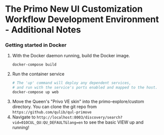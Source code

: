 # The Primo New UI Customization Workflow Development Environment - Additional Notes

### Getting started in Docker

1. With the Docker daemon running, build the Docker image.
   ```sh
   docker-compose build
   ```
1. Run the container service
   ```sh
   # The 'up' command will deploy any dependent services,
   # and run with the service's ports enabled and mapped to the host.
   docker-compose up web
   ```
1. Move the Queen's "Privo VE skin" into the primo-explore/custom directory. You can clone the git repo from `https://github.com/qulib/qul-primove`
1. Navigate to `http://localhost:8003/discovery/search?vid=01OCUL_QU:QU_DEFAULT&lang=en` to see the basic VIEW up and running!

